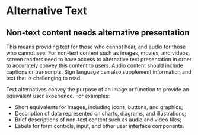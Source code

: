 # Alternative Text

## **Non-text content needs alternative presentation**

This means providing text for those who cannot hear, and audio for those who cannot see. For non-text content such as images, movies,  and videos, screen readers need to have access to alternative text presentation in order to accurately convey this content to users. Audio content should include captions or transcripts. Sign language can also supplement information and text that is challenging to read. 

Text alternatives convey the purpose of an image or function to provide an equivalent user experience. For examples:

* Short equivalents for images, including icons, buttons, and graphics;
* Description of data represented on charts, diagrams, and illustrations;
* Brief descriptions of non-text content such as audio and video files;
* Labels for form controls, input, and other user interface components.

